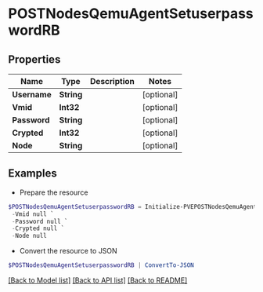 # POSTNodesQemuAgentSetuserpasswordRB
## Properties

Name | Type | Description | Notes
------------ | ------------- | ------------- | -------------
**Username** | **String** |  | [optional] 
**Vmid** | **Int32** |  | [optional] 
**Password** | **String** |  | [optional] 
**Crypted** | **Int32** |  | [optional] 
**Node** | **String** |  | [optional] 

## Examples

- Prepare the resource
```powershell
$POSTNodesQemuAgentSetuserpasswordRB = Initialize-PVEPOSTNodesQemuAgentSetuserpasswordRB  -Username null `
 -Vmid null `
 -Password null `
 -Crypted null `
 -Node null
```

- Convert the resource to JSON
```powershell
$POSTNodesQemuAgentSetuserpasswordRB | ConvertTo-JSON
```

[[Back to Model list]](../README.md#documentation-for-models) [[Back to API list]](../README.md#documentation-for-api-endpoints) [[Back to README]](../README.md)

